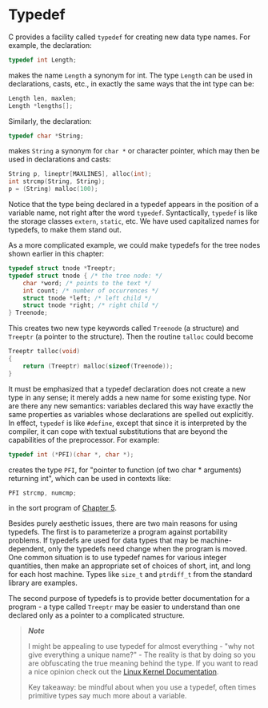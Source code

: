 # Typedef

C provides a facility called `typedef` for creating new data type names. For example, the declaration:

```c
typedef int Length;
```

makes the name `Length` a synonym for int. The type `Length` can be used in declarations, casts, etc., in exactly the same ways that the int type can be:

```c
Length len, maxlen;
Length *lengths[];
```

Similarly, the declaration:

```c
typedef char *String;
```

makes `String` a synonym for `char *` or character pointer, which may then be used in declarations and casts:

```c
String p, lineptr[MAXLINES], alloc(int);
int strcmp(String, String);
p = (String) malloc(100);
```

Notice that the type being declared in a typedef appears in the position of a variable name, not right after the word `typedef`. Syntactically, `typedef` is like the storage classes `extern`, `static`, etc. We have used capitalized names for typedefs, to make them stand out.

As a more complicated example, we could make typedefs for the tree nodes shown earlier in this chapter:

```c
typedef struct tnode *Treeptr;
typedef struct tnode { /* the tree node: */
    char *word; /* points to the text */
    int count; /* number of occurrences */
    struct tnode *left; /* left child */
    struct tnode *right; /* right child */
} Treenode;
```

This creates two new type keywords called `Treenode` (a structure) and `Treeptr` (a pointer to the structure). Then the routine `talloc` could become

```c
Treeptr talloc(void)
{
    return (Treeptr) malloc(sizeof(Treenode));
}
```

It must be emphasized that a typedef declaration does not create a new type in any sense; it merely adds a new name for some existing type. Nor are there any new semantics: variables declared this way have exactly the same properties as variables whose declarations are spelled out explicitly. In effect, `typedef` is like `#define`, except that since it is interpreted by the compiler, it can cope with textual substitutions that are beyond the capabilities of the preprocessor. For example:

```c
typedef int (*PFI)(char *, char *);
```

creates the type `PFI`, for "pointer to function (of two char * arguments) returning int",
which can be used in contexts like:

```c
PFI strcmp, numcmp; 
```

in the sort program of [Chapter 5](../Chapter5/5-0.md).

Besides purely aesthetic issues, there are two main reasons for using typedefs. The first is to parameterize a program against portability problems. If typedefs are used for data types that may be machine-dependent, only the typedefs need change when the program is moved. One common situation is to use typedef names for various integer quantities, then make an appropriate set of choices of short, int, and long for each host machine. Types like `size_t` and `ptrdiff_t` from the standard library are examples.

The second purpose of typedefs is to provide better documentation for a program - a type called `Treeptr` may be easier to understand than one declared only as a pointer to a complicated structure.

>***Note***
>
>I might be appealing to use typedef for almost everything - "why not give everything a unique name?" - The reality is that by doing so you are obfuscating the true meaning behind the type.
>If you want to read a nice opinion check out the [Linux Kernel Documentation](https://www.kernel.org/doc/html/v4.10/process/coding-style.html#typedefs).
>
>Key takeaway: be mindful about when you use a typedef, often times primitive types say much more about a variable.
